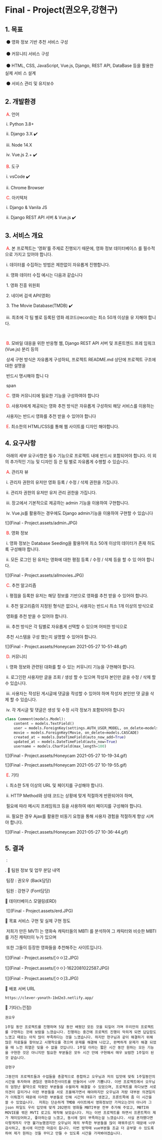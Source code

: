 # Final - Project(권오우,강현구)

## 1. 목표 

​	⚫ 영화 정보 기반 추천 서비스 구성 

​	⚫ 커뮤니티 서비스 구성 

​	⚫ HTML, CSS, JavaScript, Vue.js, Django, REST API, DataBase 등을 활용한 실제 서비 스 설계 

​	⚫ 서비스 관리 및 유지보수

## 2. 개발환경 

​	<span style="color:RED">A</span>. 언어 

​		 i. Python 3.8+ 

​	 	ii. Django 3.X    :heavy_check_mark:

​	 	iii. Node 14.X  

​	 	iv. Vue.js 2.+    :heavy_check_mark:

​	 <span style="color:RED">B</span>. 도구 

​	  	i. vsCode    :heavy_check_mark:

​	 	 ii. Chrome Browser 

​	<span style="color:RED">C</span>. 아키텍처 

​		 i. Django & Vanila JS 

​	 	ii. Django REST API 서버 & Vue.js    :heavy_check_mark:

## 3. 서비스 개요

​	<span style="color:RED">A</span>. 본 프로젝트는 ‘영화’를 주제로 진행되기 때문에, 영화 정보 데이터베이스 를 필수적으로 가지고 있어야 합니다.

​		 i. 데이터를 수집하는 방법은 제한없이 자유롭게 진행합니다. 

​		 ii. 영화 데이터 수집 예시는 다음과 같습니다

​					1. 영화 진흥 위원회 

​					2. 네이버 검색 API(영화)  

​					3. The Movie Database(TMDB)    :heavy_check_mark:

​		 iii. 최초에 각 팀 별로 등록된 영화 레코드(record)는 최소 50개 이상을 유 지해야 합니다.   

​	

​	<span style="color:RED">B</span>. 모바일 대응을 위한 반응형 웹, Django REST API 서버 및 프론트엔드 프레 임워크(Vue.js) 분리 등의 

​		상세 구현 방식은 자유롭게 구성하되, 프로젝트 README.md 상단에 프로젝트 구조에 대한 설명을 

​		반드시 명시해야 합니 다		 

​	span

​	<span style="color:RED">C</span>. 영화 커뮤니티에 필요한 기능을 구성하여야 합니다

​	<span style="color:RED">D</span>. 사용자에게 제공되는 영화 추천 방식은 자유롭게 구성하되 해당 서비스를 이용하는 

​		 사용자는 반드시 영화를 추천 받을 수 있어야 합니다

​	<span style="color:RED">E</span>. 최소한의 HTML/CSS를 통해 웹 사이트를 디자인 해야합니다.



## 4. 요구사항

​	아래의 세부 요구사항은 필수 기능으로 프로젝트 내에 반드시 포함되어야 합니다. 이 외의 추가적인 기능 및 디자인 등	은 팀 별로 자유롭게 수행할 수 있습니다.

​	<span style="color:RED">A</span>. 관리자 뷰

​			 i. 관리자 권한의 유저만 영화 등록 / 수정 / 삭제 권한을 가집니다. 

​			ii. 관리자 권한의 유저만 유저 관리 권한을 가집니다. 

​			iii. 장고에서 기본적으로 제공하는 admin 기능을 이용하여 구현합니다.

​			iv. Vue.js를 활용하는 경우에도 Django admin기능을 이용하여 구현할 수 있습니다

![](Final - Project.assets/admin.JPG)			

​	<span style="color:RED">B</span>. 영화 정보 

​		 i. 영화 정보는 Database Seeding을 활용하여 최소 50개 이상의 데이터가 존재 하도록 구성해야 합니다. 

​		 ii. 모든 로그인 된 유저는 영화에 대한 평점 등록 / 수정 / 삭제 등을 할 수 있 어야 합니다.

![](Final - Project.assets/allmovies.JPG)			

​	<span style="color:RED">C</span>. 추천 알고리즘 

​		 i. 평점을 등록한 유저는 해당 정보를 기반으로 영화를 추천 받을 수 있어야 합니다. 

​		 ii. 추천 알고리즘의 지정된 형식은 없으나, 사용자는 반드시 최소 1개 이상의 방식으로 

​			영화를 추천 받을 수 있어야 합니다. 

​		 iii. 추천 방식은 각 팀별로 자유롭게 선택할 수 있으며 어떠한 방식으로 

​		 	추천 시스템을 구성 했는지 설명할 수 있어야 합니다.

![](Final - Project.assets/Honeycam 2021-05-27 10-51-48.gif)

​		<span style="color:RED">D</span>. 커뮤니티 

​			 i. 영화 정보와 관련된 대화를 할 수 있는 커뮤니티 기능을 구현해야 합니다. 

​			 ii. 로그인한 사용자만 글을 조회 / 생성 할 수 있으며 작성자 본인만 글을 수정 / 삭제 할 수 있습니다. 

​			 iii. 사용자는 작성된 게시글에 댓글을 작성할 수 있어야 하며 작성자 본인만 댓 글을 삭제 할 수 있습니다. 

​			 iv. 각 게시글 및 댓글은 생성 및 수정 시각 정보가 포함되어야 합니다

```python
class Comment(models.Model):
    content = models.TextField()
    user = models.ForeignKey(settings.AUTH_USER_MODEL, on_delete=models.CASCADE, related_name='comment')
    movie = models.ForeignKey(Movie, on_delete=models.CASCADE)
    created_at = models.DateTimeField(auto_now_add=True)
    updated_at = models.DateTimeField(auto_now=True)
    username = models.CharField(max_length=100)
```



![](Final - Project.assets/Honeycam 2021-05-27 10-19-34.gif)

![](Final - Project.assets/Honeycam 2021-05-27 10-19-55.gif)

​	<span style="color:RED">E</span>. 기타 

​			 i. 최소한 5개 이상의 URL 및 페이지를 구성해야 합니다. 

​			 ii. HTTP Method와 상태 코드는 상황에 맞게 적절하게 반환되어야 하며, 

​				 필요에 따라 메시지 프레임워크 등을 사용하여 에러 페이지를 구성해야 합니다. 

​			 iii. 필요한 경우 Ajax를 활용한 비동기 요청을 통해 사용자 경험을 적절하게 향상 시켜야 합니다.

![](Final - Project.assets/Honeycam 2021-05-27 10-36-44.gif)



## 5. 결과

​	:

. 🔴 팀원 정보 및 업무 분담 내역 

​		 	팀장 : 권오우 (Back담당)

​			 팀원 : 강현구 (Font담당)

 🔴 데이터베이스 모델링(ERD) 

​	![](Final - Project.assets/erd.JPG)

 🔴 목표 서비스 구현 및 실제 구현 정도

​		저희가 만든 MVTI 는 영화속 캐릭터들의 MBTI 를 분석하여 그 캐릭터와 비슷한 MBTI를 가진 캐릭터이 누가 있으며 

​		또한 그들이 등장한 영화들을 추천해주는 사이트입니다.

![](Final - Project.assets/[ㅇㅇ]2.JPG)

![](Final - Project.assets/[ㅇㅇ]-1622081022587.JPG)

![](Final - Project.assets/[ㅇㅇ]3.JPG)

🔴 배포 서버 URL 

```
https://clever-yonath-1bd2e3.netlify.app/
```

 🔴 기타(느낀점)

`권오우`

```
1주일 동안 프로젝트를 진행하며 5달 동안 배웠던 모든 것을 되짚어 가며 우리만의 프로젝트를 구현하는 것에 보람을 느꼈습니다. 진행하는 중간에 프로젝트 진행이 막히게 되면 답답함도 느꼈고 때로는 아직 많이 부족하다는 것을 느꼈습니다. 하지만 현구님과 같이 해결하기 위해 많은 자료들을 찾아보고 시행착오를 겪으며 문제를 해결해 나갔고, 완벽하게 문제가 해결 되었을 때 느낀 희열은 잊을 수 없을 것입니다. 1주일 이라는 짧은 시간 동안 원하는 모든 기능을 구현한 것은 아니지만 필요한 부분들은 모두 시간 안에 구현해서 매우 보람찬 1주일이 된 것 같습니다.
```



`강현구`

```
그동안의 프로젝트들과 수업들을 총괄적으로 종합하고 오우님과 저의 입맛에 맞춰 1주일동안의 시간을 투자하여 괜찮은 영화추천사이트를 만들어서 너무 기쁩니다. 이번 프로젝트에서 오우님의 엄청난 활약으로 막혔던 부분들을 수월하게 해결할 수 있었으며, 프로젝트를 하다보면 서로 의견이 갈리거나 이런 부분들을 서로 조율해가면서 해야하지만 오우님과 저랑 대부분 의견일치가 이뤄졌기 때문에 이러한 부분들로 인해 시간적 여유가 생겼고, 프론트쪽에 좀 더 시간을 쓸 수 있었습니다.  저희는 단순하게 TMDB 사이트에서 영화정보만 가져오는것이 아니라 그 json 파일도 우리 입맛에 맞게 202편의 영화들 MBTI부분 전부 추가해 주었고, MBTI와 MOVIE를 썪은 MVTI 로고도 제작해 보았습니다. 저는 이번 프로젝트를 하면서 프론트쪽이 제가 재미있어하고, 좋아하는걸 느꼈고, 동시에 많이 부족하는걸 느꼈습니다. 사실 혼자했다면 이렇게까지 구현 불가능했겠지만 오우님이 제의 부족한 부분들을 많이 매꿔주셨기 때문에 너무 감사하고, 동시에 미안한 마음이 듭니다. 이번 방학때 vue부분들 조금 더 공부할 수 있도록하여 제가 원하는 것들 꾸미고 만들 수 있도록 시간을 가져봐야겠습니다.
```

